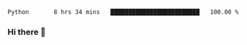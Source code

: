 <!--START_SECTION:waka-->
```text
Python       8 hrs 34 mins   █████████████████████████   100.00 % 
```
<!--END_SECTION:waka-->

### Hi there 👋

<!--
**DnC275/DnC275** is a ✨ _special_ ✨ repository because its `README.md` (this file) appears on your GitHub profile.

Here are some ideas to get you started:

- 🔭 I’m currently working on ...
- 🌱 I’m currently learning ...
- 👯 I’m looking to collaborate on ...
- 🤔 I’m looking for help with ...
- 💬 Ask me about ...
- 📫 How to reach me: ...
- 😄 Pronouns: ...
- ⚡ Fun fact: ...
-->

